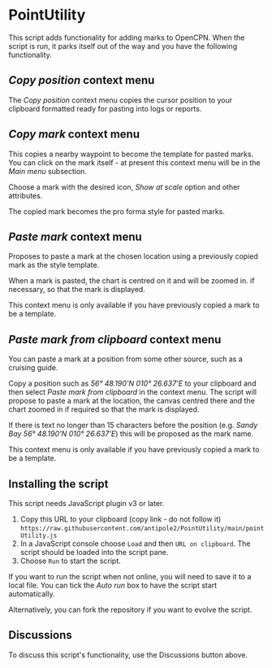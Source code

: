 # PointUtility
 
This script adds functionality for adding marks to OpenCPN.  When the script is run, it parks itself out of the way and you have the following functionality.

## _Copy position_ context menu

The _Copy position_ context menu copies the cursor position to your clipboard formatted ready for pasting into logs or reports.

## _Copy mark_ context menu

This copies a nearby waypoint to become the template for pasted marks.  You can click on the mark itself - at present this context menu will be in the _Main menu_ subsection.

Choose a mark with the desired icon, _Show at scale_  option and other attributes.

The copied mark becomes the pro forma style for pasted marks.

## _Paste mark_ context menu

Proposes to paste a mark at the chosen location using a previously copied mark as the style template.

When a mark is pasted, the chart is centred on it and will be zoomed in. if necessary, so that the mark is displayed.

This context menu is only available if you have previously copied a mark to be a template.

## _Paste mark from clipboard_ context menu

You can paste a mark at a position from some other source, such as a cruising guide.

Copy a position such as  _56° 48.190'N 010° 26.637'E_ to your clipboard and then select _Paste mark from clipboard_ in the context menu.  The script will propose to paste a mark at the location, the canvas centred there and the chart zoomed in if required so that the mark is displayed.

If there is text no longer than 15 characters before the position (e.g. _Sandy Bay 56° 48.190'N 010° 26.637'E_) this will be proposed as the mark name.

This context menu is only available if you have previously copied a mark to be a template.

## Installing the script

This script needs JavaScript plugin v3 or later.

1. Copy this URL to your clipboard (copy link - do not follow it) `https://raw.githubusercontent.com/antipole2/PointUtility/main/pointUtility.js`
2. In a JavaScript console choose `Load` and then `URL on clipboard`.  The script should be loaded into the script pane.
3. Choose `Run` to start the script.

If you want to run the script when not online, you will need to save it to a local file.  You can tick the _Auto run_ box to have the script start automatically.

Alternatively, you can fork the repository if you want to evolve the script.

## Discussions

To discuss this script's functionality, use the Discussions button above.
